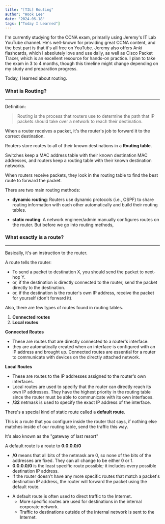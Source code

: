 ```yaml
---
title: "[TIL] Routing"
author: "Wook Lee"
date: "2024-06-18"
tags: ["Today I Learned"]
---
```


I'm currently studying for the CCNA exam, primarily using Jeremy's IT Lab YouTube channel. He's well-known for providing great CCNA content, and the best part is that it's all free on YouTube. Jeremy also offers Anki flashcards, which I absolutely love and use daily, as well as Cisco Packet Tracer, which is an excellent resource for hands-on practice. I plan to take the exam in 3 to 4 months, though this timeline might change depending on my study and preparation progress.

Today, I learned about routing.

### What is Routing?

---

Definition:

> Routing is the process that routers use to determine the path that IP packets should take over a network to reach their destination.

When a router receives a packet, it's the router's job to forward it to the correct destination.

Routers store routes to all of their known destinations in a **Routing table**.

Switches keep a MAC address table with their known destination MAC addresses, and routers keep a routing table with their known destination networks.

When routers receive packets, they look in the routing table to find the best route to forward the packet.

There are two main routing methods:

- **dynamic routing**: Routers use dynamic protocols (i.e., OSPF) to share routing information with each other automatically and build their routing tables.

- **static routing**: A network engineer/admin manually configures routes on the router.
  But before we go into routing methods,

### What exactly is a route?

---

Basically, it's an instruction to the router.

A route tells the router:

- To send a packet to destination X, you should send the packet to next-hop Y.
- or, if the destination is directly connected to the router, send the packet directly to the destination.
- or, if the destination is the router's own IP address, receive the packet for yourself (don't forward it).

Also, there are few types of routes found in routing tables.

1. **Connected routes**
2. **Local routes**

**Connected Routes**

- These are routes that are directly connected to a router's interface.
- they are automatically created when an interface is configured with an IP address and brought up. Connected routes are essential for a router to communicate with devices on the directly attached network.

**Local Routes**

- These are routes to the IP addresses assigned to the router's own interfaces.
- Local routes are used to specify that the router can directly reach its own IP addresses. They have the highest priority in the routing table since the router must be able to communicate with its own interfaces.
- **/32** netmask is used to specify the exact IP address of the interface.

There's a special kind of static route called a **default route**.

This is a route that you configure inside the router that says, if nothing else matches inside of our routing table, send the traffic this way.

It's also known as the "gateway of last resort"

A default route is a route to **0.0.0.0/0**

- **/0** means that all bits of the netmask are 0, so none of the bits of the addresses are fixed. They can all change to be either 0 or 1.
- **0.0.0.0/0** is the least specific route possible; it includes every possible destination IP address.
- If the router doesn't have any more specific routes that match a packet's destination IP address, the router will forward the packet using the default route.

* A default route is often used to direct traffic to the Internet.
  - More specific routes are used for destinations in the internal corporate network.
  - Traffic to destinations outside of the internal network is sent to the Internet.
